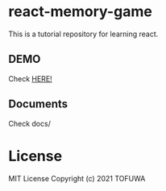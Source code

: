 # react-memory-game
This is a tutorial repository for learning react.

## DEMO
Check [HERE!](https://tofuwa.github.io/react-memory-game/)

## Documents
Check docs/

# License
MIT License Copyright (c) 2021 TOFUWA 
